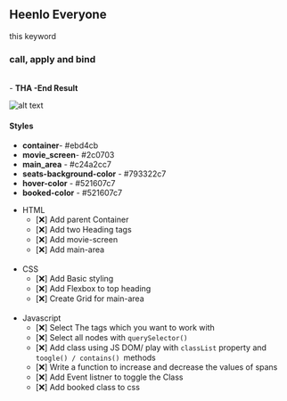 ## Heenlo Everyone

<p>this keyword </p>

### call, apply and bind

<br>
- <strong>THA -End Result</strong>
<br>

![alt text](https://cdn.discordapp.com/attachments/818834317895139358/855338633480634388/Screenshot_146.png)
<br>

#### Styles

- **container**- #ebd4cb
- **movie_screen**- #2c0703
- **main_area** - #c24a2cc7
- **seats-background-color** - #793322c7
- **hover-color** - #521607c7
- **booked-color** - #521607c7

<ul>
<li>HTML
  <ul>
    <li>[❌] Add parent Container</li>
    <li>[❌] Add two Heading tags</li>
    <li>[❌] Add movie-screen</li>
    <li>[❌] Add main-area</li>
  </ul>
</li>
<br>
<li>CSS
  <ul>
    <li>[❌] Add Basic styling</li>
    <li>[❌] Add Flexbox to top heading</li>
    <li>[❌] Create Grid for main-area</li>
    <!-- <li>[❌] Add booked Class</li> -->
  </ul>
</li>
<br>
<li>Javascript
  <ul>
    <li>[❌] Select The tags which you want to work with</li>
    <li>[❌] Select all nodes with <code>querySelector()</code></li>
    <li>[❌] Add class using JS DOM/ play with <code>classList</code> property and  <code>toogle() / contains() </code>methods </li>
    <li>[❌] Write a function to increase and decrease the values of spans</li>
    <li>[❌] Add Event listner to toggle the Class</li>
    <li>[❌] Add booked class to css</li>
  </ul>
</li>
</ul>
